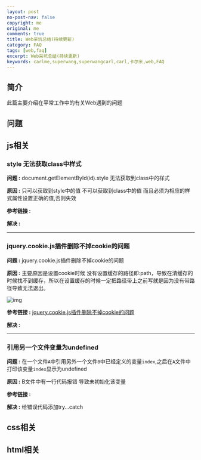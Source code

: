 ```yaml
---
layout: post
no-post-nav: false 
copyright: me
original: me
comments: true
title: Web采坑总结(持续更新)
category: FAQ
tags: [web,faq]
excerpt: Web采坑总结(持续更新)
keywords: carlme,superwang,superwangcarl,carl,卡尔米,web,FAQ
---
```


## 简介

此篇主要介绍在平常工作中的有关Web遇到的问题

## 问题

## js相关

### style 无法获取class中样式

**问题 :** document.getElementById(id).style 无法获取到class中的样式

**原因 :** 只可以获取到style中的值 不可以获取到class中的值 而且必须为相应的样式属性设置正确的值,否则失效

**参考链接 :** 

**解决 :** 

***

### jquery.cookie.js插件删除不掉cookie的问题

**问题 :** jquery.cookie.js插件删除不掉cookie的问题

**原因 :** 主要原因是设置cookie时候 没有设置缓存的路径即:path，导致在清缓存的时候找不到缓存，所以在设置缓存的时候一定把路径带上之前写就是因为没有带路径导致无法退出。

![img](../../assets/images/blog/2019/20190625230437.png)

**参考链接 :** [jquery.cookie.js插件删除不掉cookie的问题](https://www.cnblogs.com/wangmaoling/p/7745005.html)

**解决 :** 

***

### 引用另一个文件变量为undefined

**问题 :** 在一个文件`A`中引用另外一个文件`B`中已经定义的变量`index`,之后在`A`文件中打印该变量`index`显示为undefined

**原因 :**  B文件中有一行代码报错  导致未初始化该变量

**参考链接 :** 

**解决 :**  给错误代码添加try...catch

## css相关

## html相关